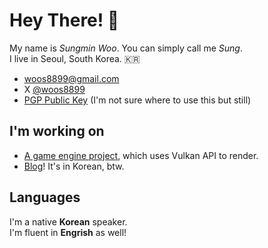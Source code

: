 # Hey There! 👋

My name is *Sungmin Woo*. You can simply call me *Sung*.<br>
I live in Seoul, South Korea. 🇰🇷<br>

* woos8899@gmail.com<br>
* X [@woos8899](https://twitter.com/woos8899)
* [PGP Public Key](https://sausagetaste.github.io/assets/files/Sungmin%20Woo%20(High%20Security)_0x27419E96_public.asc) (I'm not sure where to use this but still)

## I'm working on

* [A game engine project](https://github.com/SausageTaste/mirinae), which uses Vulkan API to render.
* [Blog](https://sausagetaste.github.io/)!
  It's in Korean, btw.

## Languages

I'm a native **Korean** speaker.<br>
I'm fluent in **Engrish** as well!
